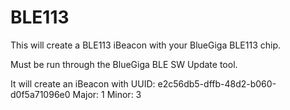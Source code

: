 BLE113
========

This will create a BLE113 iBeacon with your BlueGiga BLE113 chip.

Must be run through the BlueGiga BLE SW Update tool.

It will create an iBeacon with
UUID: e2c56db5-dffb-48d2-b060-d0f5a71096e0
Major: 1
Minor: 3
